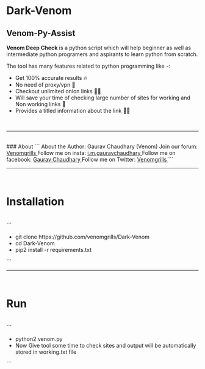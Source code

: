 # Dark-Venom
## Venom-Py-Assist
<p><b>Venom Deep Check</b> is a python script which will help beginner as well as intermediate python programers and aspirants to learn python from scratch.</p>
<p>The tool has many features related to python programming like -:<p>
<ul>
  <li> Get 100% accurate results 🔥 </l1>
  <li> No need of proxy/vpn 🐍 </li>
  <li> Checkout unlimited onion links 👨‍💻 </li>
  <li> Will save your time of checking large number of sites for working and Non working links 🌟 </li>
  <li> Provides a titled information about the link 👨‍🚒 </li>
</ul>
<br>
<hr>
<br>
### About
```
About the Author: Gaurav Chaudhary (Venom)
Join our forum: <a href="https://venomgrills.com"> Venomgrills </a>
Follow me on insta: <a href='https://instagram.com/i.m.gauravchaudhary'> i.m.gauravchaudhary </a>
Follow me on facebook: <a href='https://facebook.com/venomgrills'> Gaurav Chaudhary </a>
Follow me on Twitter: <a href='https://twitter.com/venomgrills'> Venomgrills </a>
</ul>
```
<br>
<hr>
<br>
<h1> <b> Installation </h1> </b>
<br>
```
<ul>
  <li> git clone https://github.com/venomgrills/Dark-Venom </li>
  <li> cd Dark-Venom </li>
  <li> pip2 install -r requirements.txt </li>
  </ul>
```
  <br>
  <hr>
  <br>
<h1> <b> Run </h1> </b>
  <br>
```
  <ul>
  <li> python2 venom.py </li>
  <li> Now Give tool some time to check sites and output will be automatically stored in working.txt file </li>
  </ul>
```
